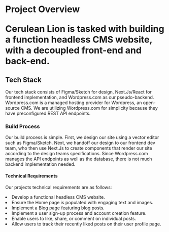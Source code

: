 <H1> Project Overview </>

  <p> Cerulean Lion is tasked with building a function headless CMS website, with a decoupled front-end and back-end. </p>
  
  
<H2> Tech Stack </H2>
  
  <P> Our tech stack consists of Figma/Sketch for design, Next.Js/React for frontend implementation, and Wordpress.com as our pseudo-backend. Wordpress.com is a managed hosting provider for Wordpress, an open-source CMS. We are utilizing Wordpress.com for simplicity because they have preconfigured REST API endpoints. </P>
  
  
<H3> Build Process </H3>
  <P> Our build process is simple. First, we design our site using a vector editor such as Figma/Sketch. Next, we handoff our design to our frontend dev team, who then use Next.Js to create components that render our site according to the design teams specifications. Since Wordpress.com manages the API endpoints as well as the database, there is not much backend implementation needed. </P>
  

<H4> Technical Requirements </H4>

  <P> Our projects technical requirements are as follows:</>
  <li> Develop a functional headless CMS website. </li>
  <li> Ensure the Home page is populated with engaging text and images. </li>
  <li> Implement a Blog page featuring blog posts. </li>
  <li> Implement a user sign-up process and account creation feature. </li>
  <li> Enable users to like, share, or comment on individual posts. </li>
  <li> Allow users to track their recently liked posts on their user profile page. </li>
